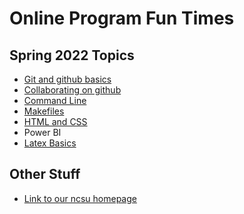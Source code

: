# Online Program Fun Times

## Spring 2022 Topics
- [Git and github basics](1_git_github/Git_Github.html)
- [Collaborating on github](1_git_github/Collaborating_with_Git.html)
- [Command Line](3_cli/CLI.html)
- [Makefiles](https://github.com/jonathanmcmahon/make-for-statistics)
- [HTML and CSS](5_html_css/HTML_CSS_Basics.html)
- Power BI
- [Latex Basics](8_latex/Latex_Basics.html)

## Other Stuff

- <a target = "_blank" href = "https://statistics.sciences.ncsu.edu/graduate/online-programs/">Link to our ncsu homepage</a>
